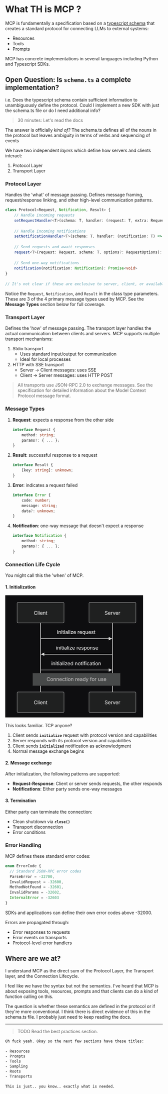 # What TH is MCP ?

MCP is fundamentally a specification based on a [typescript schema](https://github.com/modelcontextprotocol/modelcontextprotocol/blob/main/schema/2025-03-26/schema.ts#L37) that creates a standard protocol for connecting LLMs to external systems:
- Resources
- Tools
- Prompts 

MCP has concrete implementations in several languages including Python and Typescript SDKs.

## Open Question: Is `schema.ts` a complete implementation?

i.e. Does the typescript schema contain sufficient information to unambiguously define the protocol. Could I implement a new SDK with just the schema.ts file or do I need additional info? 

> 30 minutes: Let's read the docs

The answer is officially *kind of?* The schema.ts defines all of the nouns in the protocol but leaves ambiguity in terms of verbs and sequencing of events 

We have two independent *layers* which define how servers and clients interact:
1. Protocol Layer
2. Transport Layer

### Protocol Layer
Handles the 'what' of message passing. Defines message framing, request/response linking, and other high-level communication patterns.

```typescript
class Protocol<Request, Notification, Result> {
    // Handle incoming requests
    setRequestHandler<T>(schema: T, handler: (request: T, extra: RequestHandlerExtra) => Promise<Result>): void

    // Handle incoming notifications
    setNotificationHandler<T>(schema: T, handler: (notification: T) => Promise<void>): void

    // Send requests and await responses
    request<T>(request: Request, schema: T, options?: RequestOptions): Promise<T>

    // Send one-way notifications
    notification(notification: Notification): Promise<void>
}

// It's not clear if these are exclusive to server, client, or available for both. Somthing to research!
```

Notice the `Request`, `Notification`, and `Result` in the class type parameters. These are 3 of the 4 primary message types used by MCP. See the **Message Types** section below for full coverage.

### Transport Layer

Defines the 'how' of message passing. The transport layer handles the actual communication between clients and servers. MCP supports multiple transport mechanisms:

1. Stdio transport
    - Uses standard input/output for communication
    - Ideal for local processes
2. HTTP with SSE transport
    - Server -> Client messages: uses SSE
    - Client -> Server messages: uses HTTP POST

> All transports use JSON-RPC 2.0 to exchange messages. See the specification for detailed information about the Model Context Protocol message format.


### Message Types

1. **Request**: expects a response from the other side

    ```typescript
    interface Request {
        method: string;
        params?: { ... };
    }
    ```
2. **Result**: successful response to a request

    ```typescript
    interface Result {
        [key: string]: unknown;
    }
    ```
3. **Error**: indicates a request failed

    ```typescript
    interface Error {
        code: number;
        message: string;
        data?: unknown;
    }
    ```
4. **Notification**: one-way message that doesn't expect a response

    ```typescript
    interface Notification {
        method: string;
        params?: { ... };
    }
    ```

### Connection Life Cycle

You might call this the 'when' of MCP. 

#### 1. Initialization

![](./img/mcp-life-cycle.png)

This looks familiar. TCP anyone? 

1. Client sends **`initialize`** request with protocol version and capabilities
2. Server responds with its protocol version and capabilities
3. Client sends **`initialized`** notification as acknowledgment
4. Normal message exchange begins

#### **2. Message exchange**

After initialization, the following patterns are supported:

- **Request-Response**: Client or server sends requests, the other responds
- **Notifications**: Either party sends one-way messages

#### **3. Termination**

Either party can terminate the connection:

- Clean shutdown via **`close()`**
- Transport disconnection
- Error conditions

### Error Handling

MCP defines these standard error codes:

```typescript
enum ErrorCode {
  // Standard JSON-RPC error codes
  ParseError = -32700,
  InvalidRequest = -32600,
  MethodNotFound = -32601,
  InvalidParams = -32602,
  InternalError = -32603
}
```

SDKs and applications can define their own error codes above -32000.

Errors are propagated through:

- Error responses to requests
- Error events on transports
- Protocol-level error handlers

## Where are we at?

I understand MCP as the direct sum of the Protocol Layer, the Transport layer, and the Connection Lifecycle. 

I feel like we have the syntax but not the semantics. I've heard that MCP is about exposing tools, resources, prompts and that clients can do a kind of function calling on this. 

The question is whether these semantics are defined in the protocol or if they're more conventional. I think there is direct evidence of this in the schema.ts file. I probably just need to keep reading the docs.

---

> TODO Read the best practices section.

```text
Oh fuck yeah. Okay so the next few sections have these titles:

- Resources 
- Prompts
- Tools
- Sampling
- Roots
- Transports

This is just.. you know.. exactly what is needed.
```

